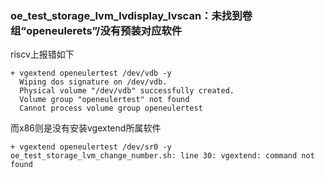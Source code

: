 ### oe_test_storage_lvm_lvdisplay_lvscan：未找到卷组“openeulerets”/没有预装对应软件

riscv上报错如下

```
+ vgextend openeulertest /dev/vdb -y
  Wiping dos signature on /dev/vdb.
  Physical volume "/dev/vdb" successfully created.
  Volume group "openeulertest" not found
  Cannot process volume group openeulertest
```

而x86则是没有安装vgextend所属软件

```
+ vgextend openeulertest /dev/sr0 -y
oe_test_storage_lvm_change_number.sh: line 30: vgextend: command not found
```

